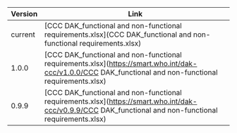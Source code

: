 

| Version | Link |
|---|---|
| current | [CCC DAK_functional and non-functional requirements.xlsx](CCC DAK_functional and non-functional requirements.xlsx) |
|1.0.0 | [CCC DAK_functional and non-functional requirements.xlsx](https://smart.who.int/dak-ccc/v1.0.0/CCC DAK_functional and non-functional requirements.xlsx)
|0.9.9 | [CCC DAK_functional and non-functional requirements.xlsx](https://smart.who.int/dak-ccc/v0.9.9/CCC DAK_functional and non-functional requirements.xlsx)


